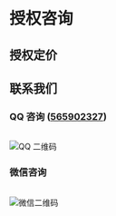 # 授权咨询

## 授权定价

<div class="pricing-wrapper">
    <PricingBox price="988" :features="['永久使用', '永久更新', '技术支持', '1 节点授权', '1 次远程部署服务']" />
    <PricingBox price="1188" :features="['永久使用', '永久更新', '技术支持', '3 节点授权', '3 次远程部署服务']" />
    <PricingBox price="定制" :features="['定制功能', '定制节点数', '定制部署服务']" :custom="true" />
</div>

## 联系我们

<div id="contact" />

### QQ 咨询 ([565902327](https://qm.qq.com/q/UMgHbArOYC))

<img src="/contact-qq.jpeg" alt="QQ 二维码" style="max-height: 250px; margin-top: 15px">

### 微信咨询

<img src="/contact-wechat.jpeg" alt="微信二维码" style="max-height: 250px; margin-top: 15px">
